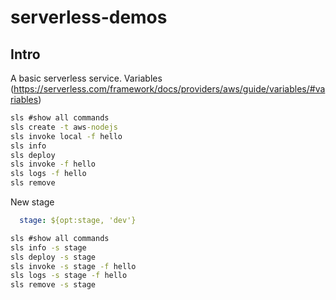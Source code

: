 # serverless-demos


## Intro
A basic serverless service.
Variables (https://serverless.com/framework/docs/providers/aws/guide/variables/#variables)

```bat
sls #show all commands
sls create -t aws-nodejs
sls invoke local -f hello
sls info
sls deploy
sls invoke -f hello
sls logs -f hello
sls remove
```

New stage

```yml
  stage: ${opt:stage, 'dev'}
```

```bat
sls #show all commands
sls info -s stage
sls deploy -s stage
sls invoke -s stage -f hello
sls logs -s stage -f hello
sls remove -s stage
```
